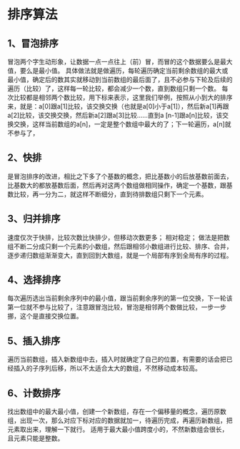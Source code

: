 # 排序算法
## 1、冒泡排序
冒泡两个字生动形象，让数据一点一点往上（前）冒，而冒的这个数据要么是最大值，要么是最小值。
具体做法就是做遍历，每轮遍历确定当前剩余数组的最大或最小值，确定后的数其实就移动到当前数组的最后面了，且不必参与下轮及后续的遍历（比较）了，这样每一轮比较，都会减少一个数，直到数组只剩一个数。
每次比较都是相邻两个数比较，用下标来表示，这里我们举例，按照从小到大的排序来，就是：a[0]跟a[1]比较，该交换交换（也就是a[0]小于a[1]），然后新a[1]再跟a[2]比较，该交换交换，然后新a[2]跟a[3]比较……直到a
[n-1]跟a[n]比较，该交换交换，这样当前数组的a[n]，一定是整个数组中最大的了；下一轮遍历，a[n]就不参与了，

## 2、快排
是冒泡排序的改进，相比之下多了个基数的概念，把比基数小的后放基数前面去，比基数大的都放基数后面，然后再对这两个数组做相同操作，确定一个基数，跟基数比较，再一分为二，就这样不断细分，直到待排数组只剩下一个元素。

## 3、归并排序
速度仅次于快排，比较次数比快排少，但移动次数更多；
相对稳定；
做法是把数组不断二分成只剩一个元素的小数组，然后跟相邻小数组进行比较、排序、合并，逐步递归数组渐渐变大，直到回到大数组，就是一个局部有序到全局有序的过程。

## 4、选择排序
每次遍历选出当前剩余序列中的最小值，跟当前剩余序列的第一位交换，下一轮该第一位就不参与比较了，注意跟冒泡比较，冒泡是相邻两个数做比较，一步一步挪，这个是直接交换位置。

## 5、插入排序
遍历当前数组，插入新数组中去，插入时就确定了自己的位置，有需要的话会把已经插入的子序列后移，所以不太适合太大的数组，不然移动成本较高。

## 6、计数排序
找出数组中的最大最小值，创建一个新数组，存在一个偏移量的概念，遍历原数组，出现一次，那么对应下标对应的数据就加一，待遍历完成，再遍历新数组，把元素取出来，理解一下就行。
适用于最大最小值跨度小的，不然新数组会很长，且元素只能是整数。
